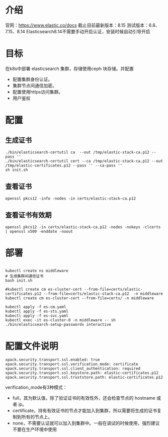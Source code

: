 # 介绍
官网：https://www.elastic.co/docs
截止目前最新版本：8.15 
测试版本：6.8、7.15、8.14 
Elasticsearch8.14不需要手动开启认证，安装时候自动引导开启
# 目标
在k8s中部署 elasticsearch 集群，存储使用ceph 块存储。并配置
- 配置集群身份认证。
- 集群节点间通信加密。
- 配置使用https访问集群。
- 用户鉴权

# 配置
## 生成证书
```
./bin/elasticsearch-certutil ca  --out /tmp/elastic-stack-ca.p12 --pass ''
./bin/elasticsearch-certutil cert --ca /tmp/elastic-stack-ca.p12 --out /tmp/elastic-certificates.p12 --pass '' --ca-pass ''
sh init.sh
```

## 查看证书
```
openssl pkcs12 -info -nodes -in certs/elastic-stack-ca.p12
```
## 查看证书有效期
```
openssl pkcs12 -in certs/elastic-stack-ca.p12 -nodes -nokeys -clcerts | openssl x509 -enddate -noout
```
# 部署
```

kubectl create ns middleware
# 生成集群间通信证书
bash init.sh

#kubectl create cm es-cluster-cert --from-file=certs/elastic-certificates.p12 --from-file=certs/elastic-stack-ca.p12  -n middleware
kubectl create cm es-cluster-cert --from-file=certs/ -n middleware

kubectl apply -f es-cm.yaml
kubectl apply -f es-sts.yaml
kubectl apply -f es-svc.yaml
kubectl exec -it es-cluster-0 -n middleware -- sh
./bin/elasticsearch-setup-passwords interactive
```
# 配置文件说明
```
xpack.security.transport.ssl.enabled: true
xpack.security.transport.ssl.verification_mode: certificate 
xpack.security.transport.ssl.client_authentication: required
xpack.security.transport.ssl.keystore.path: elastic-certificates.p12
xpack.security.transport.ssl.truststore.path: elastic-certificates.p12
```
verification_mode有3种模式： 
- full，其为默认值，除了验证证书的有效性外，还会检查节点的 hostname 或者 ip。
- certificate，持有有效证书的节点才能加入到集群，所以需要将生成的证书复制到所有的节点上。
- none，不需要认证就可以加入到集群中。一般在调试的时候使用，强烈建议不要在生产环境中使用
